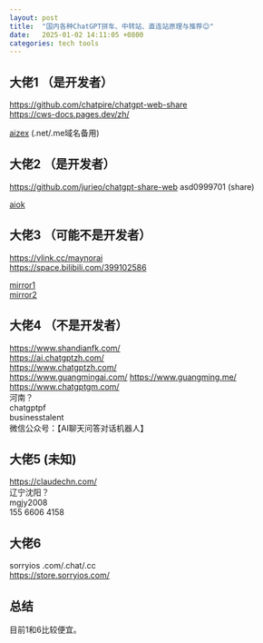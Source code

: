 ```yaml
---
layout: post
title:  "国内各种ChatGPT拼车、中转站、直连站原理与推荐😊"
date:   2025-01-02 14:11:05 +0800
categories: tech tools
---  
```


## 大佬1 （是开发者）  
https://github.com/chatpire/chatgpt-web-share  
https://cws-docs.pages.dev/zh/  


[aizex](https://aizex.cn/g8Je1a)  (.net/.me域名备用)  

## 大佬2 （是开发者）  
https://github.com/jurieo/chatgpt-share-web  asd0999701 (share)  


[aiok](https://aiok.me/)  

## 大佬3 （可能不是开发者）  
https://vlink.cc/maynorai  
https://space.bilibili.com/399102586  

[mirror1](https://chatgpt-plus.top/list/#/home)  
[mirror2](https://agi.maynor1024.live/list/#/home)


## 大佬4 （不是开发者）
https://www.shandianfk.com/  
https://ai.chatgptzh.com/  
https://www.chatgptzh.com/  
https://www.guangmingai.com/  https://www.guangming.me/  
https://www.chatgptgm.com/  
河南？  
chatgptpf  
businesstalent  
微信公众号：【AI聊天问答对话机器人】  

## 大佬5  (未知)   
https://claudechn.com/  
辽宁沈阳？  
mgjy2008  
155 6606 4158  


## 大佬6     
sorryios .com/.chat/.cc  
https://store.sorryios.com/


## 总结  
目前1和6比较便宜。




